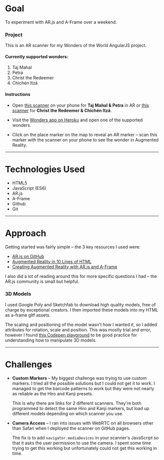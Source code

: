 # Goal
To experiment with AR.js and A-Frame over a weekend.

### Project
This is an AR scanner for my Wonders of the World AngularJS project.

#### Currently supported wonders:
1. Taj Mahal
2. Petra
3. Christ the Redeemer
4. Chichén Itzá

#### Instructions
* Open [this scanner](https://karannavani.github.io/wonders-ar-scanner) on your phone for **Taj Mahal & Petra** in AR or [this scanner](https://karannavani.github.io/wonders-ar-scanner-2) for **Christ the Redeemer & Chichén Itzá**.

* Visit the [Wonders app on Heroku](https://wonders-in-ar.herokuapp.com/#!/wonders) and open one of the supported wonders.

* Click on the place marker on the map to reveal an AR marker – scan this marker with the scanner on your phone to see the wonder in Augmented Reality.

<p align="center><img src="https://thumbs.gfycat.com/UnhappyPrestigiousDrake-size_restricted.gif"></p>

---
# Technologies Used
* HTML5
* JavaScript (ES6)
* AR.js
* A-Frame
* Github
* Git

---
# Approach

Getting started was fairly simple – the 3 key resources I used were:

* [AR.js on GitHub](https://github.com/jeromeetienne/AR.js)
* [Augmented Reality in 10 Lines of HTML](https://medium.com/arjs/augmented-reality-in-10-lines-of-html-4e193ea9fdbf)
* [Creating Augmented Reality with AR.js and A-Frame](https://aframe.io/blog/arjs/)

I also did a lot of reading around this for more specific questions I had – the AR.js community is small but helpful.

### 3D Models
I used Google Poly and Sketchfab to download high quality models, free of charge by exceptional creators. I then imported these models into my HTML as a-frame gltf assets.

The scaling and positioning of the model wasn't how I wanted it, so I added attributes for rotation, scale and position. This was mostly trial and error, however I found [this Codepen playground](https://codepen.io/mozvr/pen/BjygdO?editors=100) to be good practice for understanding how to manipulate 3D models.

---

# Challenges

* **Custom Markers** – My biggest challenge was trying to use custom markers. I tried all the possible solutions but I could not get it to work. I managed to get the barcode patterns to work but they were not nearly as reliable as the Hiro and Kanji presets.

	This is why there are links for 2 different scanners. They're both programmed to detect the same Hiro and Kanji markers, but load up different models depending on which scanner you use.
	
* **Camera Access** – I ran into issues with WebRTC on all browsers other than Safari when I deployed the scanner on GitHub pages. 

	The fix is to add `navigator.mediaDevices` in your scanner's JavaScript so that it asks the user permission to use the camera. I spent some time trying to get this working but unfortunately could not get this working in time.
